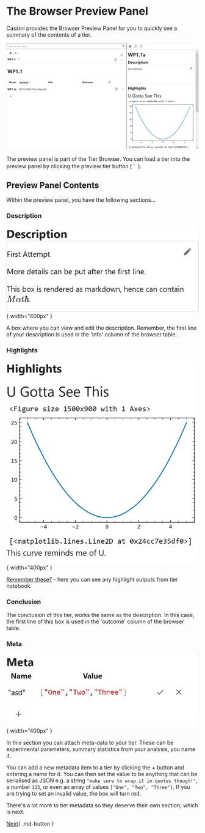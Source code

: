 # The Browser Preview Panel

Cassini provides the Browser Preview Panel for you to quickly see a summary of the contents of a tier. 

![Full Browser](../static/full-browser.png)

The preview panel is part of the Tier Browser. You can load a tier into the preview panel by clicking the preview tier button (<svg xmlns="http://www.w3.org/2000/svg" width="16" viewBox="0 0 24 24" display="inline-block"><g xmlns="http://www.w3.org/2000/svg" class="jp-icon3" fill="#616161" shape-rendering="geometricPrecision"><path d="M7.2,5.2L10.9,9l-3.8,3.8V5.2H7.2z"></path></g></svg>).

## Preview Panel Contents

Within the preview panel, you have the following sections...

### Description

![Description Box](../static/description-editor.png){ width="400px" }

A box where you can view and edit the description. Remember, the first line of your description is used in the 'info' column of the browser table.

### Highlights

![Highlights](../static/highlights-example.png){ width="400px" }

[Remember these?](within-the-notebook.md#creating-highlights) - here you can see any highlight outputs from tier notebook.

### Conclusion

The conclusion of this tier, works the same as the description. In this case, the first line of this box is used in the 'outcome' column of the browser table.

### Meta

![Meta Editor](../static/meta-section.png){ width="400px" }

In this section you can attach meta-data to your tier. These can be experimental parameters, summary statistics from your analysis, you name it.

You can add a new metadata item to a tier by clicking the + button and entering a name for it. You can then set the value to be anything that can be serialised as JSON e.g. a string `"make sure to wrap it in quotes though!"`, a number `123`, or even an array of values `["One", "Two", "Three"]`. If you are trying to set an invalid value, the box will turn red.

There's a lot more to tier metadata so they deserve their own section, which is next.

[Next](./meta.md){ .md-button }
